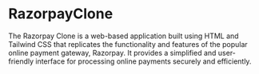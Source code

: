 # RazorpayClone
The Razorpay Clone is a web-based application built using HTML and Tailwind CSS that replicates the functionality and features of the popular online payment gateway, Razorpay. It provides a simplified and user-friendly interface for processing online payments securely and efficiently.
